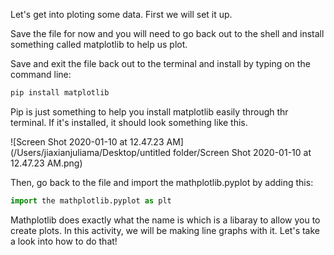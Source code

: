 <!--title="Installing matplotlib"-->

Let's get into ploting some data. First we will set it up.

Save the file for now and you will need to go back out to the shell and install something called  matplotlib to help us plot. 

Save and exit the file back out to the terminal and install by typing on the command line: 

```python
pip install matplotlib
```

Pip is just something to help you install matplotlib easily through thr terminal. If it's installed, it should look something like this.

![Screen Shot 2020-01-10 at 12.47.23 AM](/Users/jiaxianjuliama/Desktop/untitled folder/Screen Shot 2020-01-10 at 12.47.23 AM.png)

Then, go back to the file and import the mathplotlib.pyplot by adding this:

```python
import the mathplotlib.pyplot as plt
```

Mathplotlib does exactly what the name is which is a libaray to allow you to create plots. In this activity, we will be making line graphs with it. Let's take a look into how to do that!